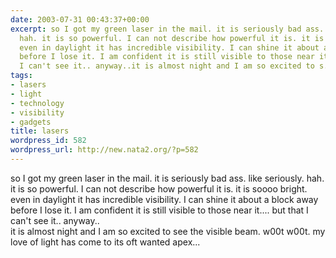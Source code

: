 ```yaml
---
date: 2003-07-31 00:43:37+00:00
excerpt: so I got my green laser in the mail. it is seriously bad ass. like seriously.
  hah. it is so powerful. I can not describe how powerful it is. it is soooo bright.
  even in daylight it has incredible visibility. I can shine it about a block away
  before I lose it. I am confident it is still visible to those near it.... but that
  I can't see it.. anyway..it is almost night and I am so excited to s...
tags:
- lasers
- light
- technology
- visibility
- gadgets
title: lasers
wordpress_id: 582
wordpress_url: http://new.nata2.org/?p=582
---
```


so I got my green laser in the mail. it is seriously bad ass. like seriously. hah. it is so powerful. I can not describe how powerful it is. it is soooo bright. even in daylight it has incredible visibility. I can shine it about a block away before I lose it. I am confident it is still visible to those near it.... but that I can't see it.. anyway..<br/>it is almost night and I am so excited to see the visible beam. w00t w00t. my love of light has come to its oft wanted apex...